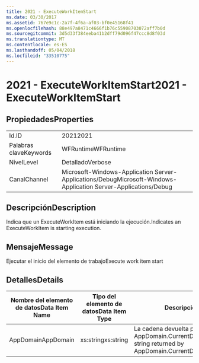 ```yaml
---
title: 2021 - ExecuteWorkItemStart
ms.date: 03/30/2017
ms.assetid: 767e9c1c-2a7f-4f6a-af03-bf0e45168f41
ms.openlocfilehash: 88e497a8471c4666f1b76c55908703072aff7b0d
ms.sourcegitcommit: 3d5d33f384eeba41b2dff79d096f47ccc8d8f03d
ms.translationtype: MT
ms.contentlocale: es-ES
ms.lasthandoff: 05/04/2018
ms.locfileid: "33510775"
---
```

# <a name="2021---executeworkitemstart"></a><span data-ttu-id="8491f-102">2021 - ExecuteWorkItemStart</span><span class="sxs-lookup"><span data-stu-id="8491f-102">2021 - ExecuteWorkItemStart</span></span>
## <a name="properties"></a><span data-ttu-id="8491f-103">Propiedades</span><span class="sxs-lookup"><span data-stu-id="8491f-103">Properties</span></span>  
  
|||  
|-|-|  
|<span data-ttu-id="8491f-104">Id.</span><span class="sxs-lookup"><span data-stu-id="8491f-104">ID</span></span>|<span data-ttu-id="8491f-105">2021</span><span class="sxs-lookup"><span data-stu-id="8491f-105">2021</span></span>|  
|<span data-ttu-id="8491f-106">Palabras clave</span><span class="sxs-lookup"><span data-stu-id="8491f-106">Keywords</span></span>|<span data-ttu-id="8491f-107">WFRuntime</span><span class="sxs-lookup"><span data-stu-id="8491f-107">WFRuntime</span></span>|  
|<span data-ttu-id="8491f-108">Nivel</span><span class="sxs-lookup"><span data-stu-id="8491f-108">Level</span></span>|<span data-ttu-id="8491f-109">Detallado</span><span class="sxs-lookup"><span data-stu-id="8491f-109">Verbose</span></span>|  
|<span data-ttu-id="8491f-110">Canal</span><span class="sxs-lookup"><span data-stu-id="8491f-110">Channel</span></span>|<span data-ttu-id="8491f-111">Microsoft-Windows-Application Server-Applications/Debug</span><span class="sxs-lookup"><span data-stu-id="8491f-111">Microsoft-Windows-Application Server-Applications/Debug</span></span>|  
  
## <a name="description"></a><span data-ttu-id="8491f-112">Descripción</span><span class="sxs-lookup"><span data-stu-id="8491f-112">Description</span></span>  
 <span data-ttu-id="8491f-113">Indica que un ExecuteWorkItem está iniciando la ejecución.</span><span class="sxs-lookup"><span data-stu-id="8491f-113">Indicates an ExecuteWorkItem is starting execution.</span></span>  
  
## <a name="message"></a><span data-ttu-id="8491f-114">Mensaje</span><span class="sxs-lookup"><span data-stu-id="8491f-114">Message</span></span>  
 <span data-ttu-id="8491f-115">Ejecutar el inicio del elemento de trabajo</span><span class="sxs-lookup"><span data-stu-id="8491f-115">Execute work item start</span></span>  
  
## <a name="details"></a><span data-ttu-id="8491f-116">Detalles</span><span class="sxs-lookup"><span data-stu-id="8491f-116">Details</span></span>  
  
|<span data-ttu-id="8491f-117">Nombre del elemento de datos</span><span class="sxs-lookup"><span data-stu-id="8491f-117">Data Item Name</span></span>|<span data-ttu-id="8491f-118">Tipo del elemento de datos</span><span class="sxs-lookup"><span data-stu-id="8491f-118">Data Item Type</span></span>|<span data-ttu-id="8491f-119">Descripción</span><span class="sxs-lookup"><span data-stu-id="8491f-119">Description</span></span>|  
|--------------------|--------------------|-----------------|  
|<span data-ttu-id="8491f-120">AppDomain</span><span class="sxs-lookup"><span data-stu-id="8491f-120">AppDomain</span></span>|<span data-ttu-id="8491f-121">xs:string</span><span class="sxs-lookup"><span data-stu-id="8491f-121">xs:string</span></span>|<span data-ttu-id="8491f-122">La cadena devuelta por AppDomain.CurrentDomain.FriendlyName.</span><span class="sxs-lookup"><span data-stu-id="8491f-122">The string returned by AppDomain.CurrentDomain.FriendlyName.</span></span>|
